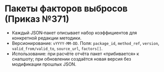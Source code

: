 # Пакеты факторов выбросов (Приказ №371)

- Каждый JSON‑пакет описывает набор коэффициентов для конкретной редакции методики.
- Версионирование: `vYYYY-MM-DD`. Поля: `package_id`, `method_ref`, `version`, `valid_from/valid_to`, `source_url`, `factors[]`.
- Использование: при расчёте отчёта пакет «прибивается» к снапшоту; при обновлении создаётся новая версия без модификации прошлых JSON.
